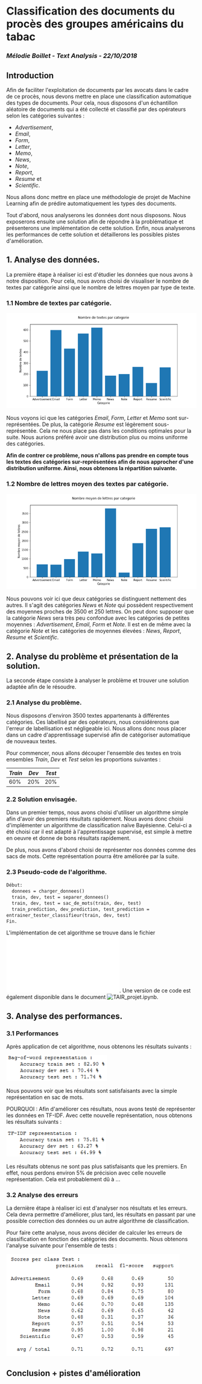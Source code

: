 # Classification des documents du procès des groupes américains du tabac
### _Mélodie Boillet - Text Analysis - 22/10/2018_

## Introduction 

Afin de faciliter l'exploitation de documents par les avocats dans le cadre de ce procès, nous devons mettre en place une classification automatique des types de documents. Pour cela, nous disposons d'un échantillon aléatoire de documents qui a été collecté et classifié par des opérateurs selon les catégories suivantes :
  * _Advertisement_,
  * _Email_,
  * _Form_,
  * _Letter_,
  * _Memo_, 
  * _News_, 
  * _Note_,
  * _Report_,
  * _Resume_ et
  * _Scientific_.

Nous allons donc mettre en place une méthodologie de projet de Machine Learning afin de prédire automatiquement les types des documents. 

Tout d'abord, nous analyserons les données dont nous disposons. Nous exposerons ensuite une solution afin de répondre à la problématique et présenterons une implémentation de cette solution. Enfin, nous analyserons les performances de cette solution et détaillerons les possibles pistes d'amélioration.

## 1. Analyse des données. 

La première étape à réaliser ici est d'étudier les données que nous avons à notre disposition. Pour cela, nous avons choisi de visualiser le nombre de textes par catégorie ainsi que le nombre de lettres moyen par type de texte.

### 1.1 Nombre de textes par catégorie. 
![Categories](./images_rapport/categories.png)

Nous voyons ici que les catégories _Email_, _Form_, _Letter_ et _Memo_ sont sur-représentées. De plus, la catégorie _Resume_ est légèrement sous-représentée. Cela ne nous place pas dans les conditions optimales pour la suite. Nous aurions préféré avoir une distribution plus ou moins uniforme des catégories.

__Afin de contrer ce problème, nous n'allons pas prendre en compte tous les textes des catégories sur-représentées afin de nous approcher d'une distribution uniforme. Ainsi, nous obtenons la répartition suivante.__

### 1.2 Nombre de lettres moyen des textes par catégorie. 

![Letters](/images_rapport/letters.png)

Nous pouvons voir ici que deux catégories se distinguent nettement des autres. Il s'agit des catégories _News_ et _Note_ qui possèdent respectivement des moyennes proches de 3500 et 250 lettres. On peut donc supposer que la catégorie _News_ sera très peu confondue avec les catégories de petites moyennes : _Advertisement_, _Email_, _Form_ et _Note_. Il est en de même avec la catégorie _Note_ et les catégories de moyennes élevées : _News_, _Report_, _Resume_ et _Scientific_.

## 2. Analyse du problème et présentation de la solution.

La seconde étape consiste à analyser le problème et trouver une solution adaptée afin de le résoudre.

### 2.1 Analyse du problème.

Nous disposons d'environ 3500 textes appartenants à différentes catégories. Ces labellisé par des opérateurs, nous considérerons que l'erreur de labellisation est négligeable ici. Nous allons donc nous placer dans un cadre d'apprentissage supervisé afin de catégoriser automatique de nouveaux textes.

Pour commencer, nous allons découper l'ensemble des textes en trois ensembles _Train_, _Dev_ et _Test_ selon les proportions suivantes :

_Train_ | _Dev_ | _Test_
------------ | ------------- | -------------
60% | 20% | 20%

### 2.2 Solution envisagée.

Dans un premier temps, nous avons choisi d'utiliser un algorithme simple afin d'avoir des premiers résultats rapidement. Nous avons donc choisi d'implémenter un algorithme de classification naïve Bayésienne. Celui-ci a été choisi car il est adapté à l'apprentissage supervisé, est simple à mettre en oeuvre et donne de bons résultats rapidement.

De plus, nous avons d'abord choisi de représenter nos données comme des sacs de mots. Cette représentation pourra être améliorée par la suite.

### 2.3 Pseudo-code de l'algorithme.

```
Début:
  donnees = charger_donnees()
  train, dev, test = separer_donnees()
  train, dev, test = sac_de_mots(train, dev, test)
  train_prediction, dev_prediction, test_prediction = entrainer_tester_classifieur(train, dev, test)
Fin.
```

L'implémentation de cet algorithme se trouve dans le fichier ![TAIR_projet.py](/TAIR_projet.py). Une version de ce code est également disponible dans le document ![TAIR_projet.ipynb](/TAIR_projet.ipynb).

## 3. Analyse des performances.

### 3.1 Performances
Après application de cet algorithme, nous obtenons les résultats suivants :

![BoW](/images_rapport/bow.PNG)

Nous pouvons voir que les résultats sont satisfaisants avec la simple représentation en sac de mots.

POURQUOI :
Afin d'améliorer ces résultats, nous avons testé de représenter les données en TF-IDF. Avec cette nouvelle représentation, nous obtenons les résultats suivants :

![TF-IDF](/images_rapport/tfidf.PNG)

Les résultats obtenus ne sont pas plus satisfaisants que les premiers. En effet, nous perdons environ 5% de précision avec celle nouvelle représentation. Cela est probablement dû à ...

### 3.2 Analyse des erreurs

La dernière étape à réaliser ici est d'analyser nos résultats et les erreurs. Cela devra permettre d'améliorer, plus tard, les résultats en passant par une possible correction des données ou un autre algorithme de classification.

Pour faire cette analyse, nous avons décider de calculer les erreurs de classification en fonction des catégories des documents. Nous obtenons l'analyse suivante pour l'ensemble de tests :

![Scores](/images_rapport/scores_test.PNG)


## Conclusion + pistes d'amélioration 
